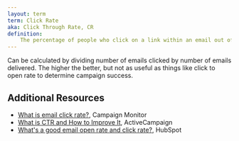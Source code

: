 ```yaml
---
layout: term
term: Click Rate
aka: Click Through Rate, CR
definition:
    The percentage of people who click on a link within an email out of all email recipients.
---
```

Can be calculated by dividing number of emails clicked by number of emails delivered. The higher the better, but not as useful as things like click to open rate to determine campaign success.

## Additional Resources

- [What is email click rate?](https://www.campaignmonitor.com/resources/glossary/email-click-rate-also-known-as-click-through-rate/), Campaign Monitor
- [What is CTR and How to Improve It](https://www.activecampaign.com/blog/email-ctr), ActiveCampaign
- [What's a good email open rate and click rate?](https://blog.hubspot.com/marketing/email-open-click-rate-benchmark), HubSpot
